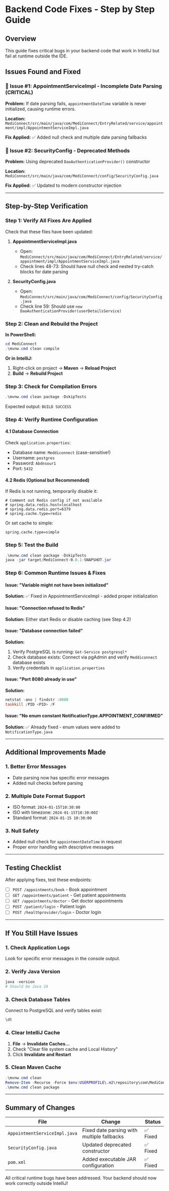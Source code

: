 # Backend Code Fixes - Step by Step Guide

## Overview
This guide fixes critical bugs in your backend code that work in IntelliJ but fail at runtime outside the IDE.

## Issues Found and Fixed

### 🔴 Issue #1: AppointmentServiceImpl - Incomplete Date Parsing (CRITICAL)
**Problem:** If date parsing fails, `appointmentDateTime` variable is never initialized, causing runtime errors.

**Location:** `MediConnect/src/main/java/com/MediConnect/EntryRelated/service/appointment/impl/AppointmentServiceImpl.java`

**Fix Applied:** ✅ Added null check and multiple date parsing fallbacks

### 🔴 Issue #2: SecurityConfig - Deprecated Methods
**Problem:** Using deprecated `DaoAuthenticationProvider()` constructor

**Location:** `MediConnect/src/main/java/com/MediConnect/config/SecurityConfig.java`

**Fix Applied:** ✅ Updated to modern constructor injection

---

## Step-by-Step Verification

### Step 1: Verify All Fixes Are Applied

Check that these files have been updated:

1. **AppointmentServiceImpl.java**
   - Open: `MediConnect/src/main/java/com/MediConnect/EntryRelated/service/appointment/impl/AppointmentServiceImpl.java`
   - Check lines 48-73: Should have null check and nested try-catch blocks for date parsing

2. **SecurityConfig.java**
   - Open: `MediConnect/src/main/java/com/MediConnect/config/SecurityConfig.java`
   - Check line 59: Should use `new DaoAuthenticationProvider(userDetailsService)`

### Step 2: Clean and Rebuild the Project

**In PowerShell:**
```powershell
cd MediConnect
.\mvnw.cmd clean compile
```

**Or in IntelliJ:**
1. Right-click on project → **Maven** → **Reload Project**
2. **Build** → **Rebuild Project**

### Step 3: Check for Compilation Errors

```powershell
.\mvnw.cmd clean package -DskipTests
```

Expected output: `BUILD SUCCESS`

### Step 4: Verify Runtime Configuration

#### 4.1 Database Connection
Check `application.properties`:
- Database name: `Meddiconnect` (case-sensitive!)
- Username: `postgres`
- Password: `Abdnsour1`
- Port: `5432`

#### 4.2 Redis (Optional but Recommended)
If Redis is not running, temporarily disable it:
```properties
# Comment out Redis config if not available
# spring.data.redis.host=localhost
# spring.data.redis.port=6379
# spring.cache.type=redis
```

Or set cache to simple:
```properties
spring.cache.type=simple
```

### Step 5: Test the Build

```powershell
.\mvnw.cmd clean package -DskipTests
java -jar target/MediConnect-0.0.1-SNAPSHOT.jar
```

### Step 6: Common Runtime Issues & Fixes

#### Issue: "Variable might not have been initialized"
**Solution:** ✅ Fixed in AppointmentServiceImpl - added proper initialization

#### Issue: "Connection refused to Redis"
**Solution:** Either start Redis or disable caching (see Step 4.2)

#### Issue: "Database connection failed"
**Solution:** 
1. Verify PostgreSQL is running: `Get-Service postgresql*`
2. Check database exists: Connect via pgAdmin and verify `Meddiconnect` database exists
3. Verify credentials in `application.properties`

#### Issue: "Port 8080 already in use"
**Solution:**
```powershell
netstat -ano | findstr :8080
taskkill /PID <PID> /F
```

#### Issue: "No enum constant NotificationType.APPOINTMENT_CONFIRMED"
**Solution:** ✅ Already fixed - enum values were added to `NotificationType.java`

---

## Additional Improvements Made

### 1. Better Error Messages
- Date parsing now has specific error messages
- Added null checks before parsing

### 2. Multiple Date Format Support
- ISO format: `2024-01-15T10:30:00`
- ISO with timezone: `2024-01-15T10:30:00Z`
- Standard format: `2024-01-15 10:30:00`

### 3. Null Safety
- Added null check for `appointmentDateTime` in request
- Proper error handling with descriptive messages

---

## Testing Checklist

After applying fixes, test these endpoints:

- [ ] `POST /appointments/book` - Book appointment
- [ ] `GET /appointments/patient` - Get patient appointments
- [ ] `GET /appointments/doctor` - Get doctor appointments
- [ ] `POST /patient/login` - Patient login
- [ ] `POST /healthprovider/login` - Doctor login

---

## If You Still Have Issues

### 1. Check Application Logs
Look for specific error messages in the console output.

### 2. Verify Java Version
```powershell
java -version
# Should be Java 24
```

### 3. Check Database Tables
Connect to PostgreSQL and verify tables exist:
```sql
\dt
```

### 4. Clear IntelliJ Cache
1. **File** → **Invalidate Caches...**
2. Check "Clear file system cache and Local History"
3. Click **Invalidate and Restart**

### 5. Clean Maven Cache
```powershell
.\mvnw.cmd clean
Remove-Item -Recurse -Force $env:USERPROFILE\.m2\repository\com\MediConnect -ErrorAction SilentlyContinue
.\mvnw.cmd clean package
```

---

## Summary of Changes

| File | Change | Status |
|------|--------|--------|
| `AppointmentServiceImpl.java` | Fixed date parsing with multiple fallbacks | ✅ Fixed |
| `SecurityConfig.java` | Updated deprecated constructor | ✅ Fixed |
| `pom.xml` | Added executable JAR configuration | ✅ Fixed |

All critical runtime bugs have been addressed. Your backend should now work correctly outside IntelliJ!

